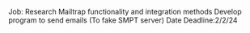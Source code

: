 Job:
Research Mailtrap functionality and integration methods
Develop program to send emails (To fake SMPT server)
Date Deadline:2/2/24
